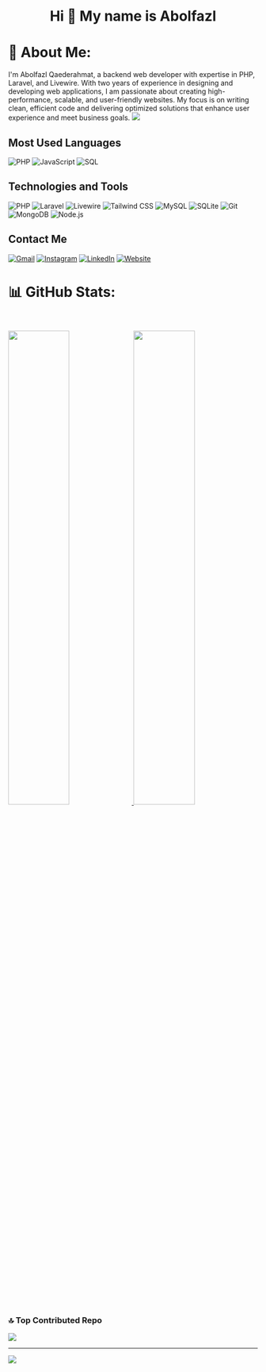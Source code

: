 
<h1 align="center"> Hi 👋  My name is Abolfazl</h1>

# 💫 About Me:
I'm Abolfazl Qaederahmat, a backend web developer with expertise in PHP, Laravel, and Livewire. With two years of experience in designing and developing web applications, I am passionate about creating high-performance, scalable, and user-friendly websites. My focus is on writing clean, efficient code and delivering optimized solutions that enhance user experience and meet business goals.
<a href="https://www.youtube.com/watch?v=2cfV8cwz7wo"><img src="https://user-images.githubusercontent.com/73097560/115834477-dbab4500-a447-11eb-908a-139a6edaec5c.gif"></a>


## Most Used Languages
![PHP](https://img.shields.io/badge/PHP-777BB4?logo=php&logoColor=white)
![JavaScript](https://img.shields.io/badge/JavaScript-F7DF1E?logo=javascript&logoColor=black)
![SQL](https://img.shields.io/badge/SQL-4479A1?logo=sql&logoColor=white)

## Technologies and Tools
![PHP](https://img.shields.io/badge/PHP-777BB4?style=for-the-badge&logo=php&logoColor=white) 
![Laravel](https://img.shields.io/badge/Laravel-FF2D20?style=for-the-badge&logo=laravel&logoColor=white)
![Livewire](https://img.shields.io/badge/Livewire-4E56A6?style=for-the-badge&logo=livewire&logoColor=white)
![Tailwind CSS](https://img.shields.io/badge/TailwindCSS-38B2AC?style=for-the-badge&logo=tailwind-css&logoColor=white)
![MySQL](https://img.shields.io/badge/MySQL-4479A1?style=for-the-badge&logo=mysql&logoColor=white)
![SQLite](https://img.shields.io/badge/SQLite-003B57?style=for-the-badge&logo=sqlite&logoColor=white)
![Git](https://img.shields.io/badge/Git-F05032?style=for-the-badge&logo=git&logoColor=white)
![MongoDB](https://img.shields.io/badge/MongoDB-47A248?style=for-the-badge&logo=mongodb&logoColor=white)
![Node.js](https://img.shields.io/badge/Node.js-339933?style=for-the-badge&logo=node.js&logoColor=white)

## Contact Me
[![Gmail](https://img.shields.io/badge/Gmail-D14836?style=for-the-badge&logo=gmail&logoColor=white)](mailto:ar.rahmatyy@gmail.com)
[![Instagram](https://img.shields.io/badge/Instagram-E4405F?style=for-the-badge&logo=instagram&logoColor=white)](https://instagram.com/ab01faz101)
[![LinkedIn](https://img.shields.io/badge/LinkedIn-0A66C2?style=for-the-badge&logo=linkedin&logoColor=white)](https://www.linkedin.com/in/abolfazl-ghaedrahmat-b78078337)
[![Website](https://img.shields.io/badge/Website-000000?style=for-the-badge&logo=google-chrome&logoColor=white)](https://cv.abolfazl01.ir/)

<!--
[![LinkedIn](https://img.shields.io/badge/LinkedIn-0077B5?logo=linkedin&logoColor=white)](https://www.linkedin.com/in/yourprofile)
[![Twitter](https://img.shields.io/badge/Twitter-1DA1F2?logo=twitter&logoColor=white)](https://twitter.com/yourprofile)
[![Medium](https://img.shields.io/badge/Medium-12100E?logo=medium&logoColor=white)](https://medium.com/@yourprofile)
[![Unsplash](https://img.shields.io/badge/Unsplash-000000?logo=unsplash&logoColor=white)](https://unsplash.com/@yourprofile)
-->


# 📊 GitHub Stats:

<br/>
<p align="left">
  <a href="https://github.com/Ab01faz101/">
  <img width="49.5%" src="https://github-readme-stats.vercel.app/api?username=Ab01faz101&show_icons=true&theme=algolia&hide_border=true" />
    <img width="49.5%" src="https://github-readme-streak-stats.herokuapp.com/?user=SayeedMahdi&theme=algolia&hide_border=true" />
  </a>
</p>
<br>

### 🔝 Top Contributed Repo
![](https://github-contributor-stats.vercel.app/api?username=Ab01faz101&limit=5&theme=dark&combine_all_yearly_contributions=true)

---
[![](https://visitcount.itsvg.in/api?id=Ab01faz101&icon=0&color=0)](https://visitcount.itsvg.in)
<!-- Proudly created with GPRM ( https://gprm.itsvg.in ) -->

